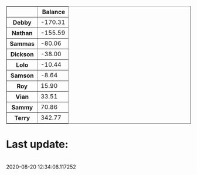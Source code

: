 <table border="1" class="dataframe">
  <thead>
    <tr style="text-align: right;">
      <th></th>
      <th>Balance</th>
    </tr>
  </thead>
  <tbody>
    <tr>
      <th>Debby</th>
      <td>-170.31</td>
    </tr>
    <tr>
      <th>Nathan</th>
      <td>-155.59</td>
    </tr>
    <tr>
      <th>Sammas</th>
      <td>-80.06</td>
    </tr>
    <tr>
      <th>Dickson</th>
      <td>-38.00</td>
    </tr>
    <tr>
      <th>Lolo</th>
      <td>-10.44</td>
    </tr>
    <tr>
      <th>Samson</th>
      <td>-8.64</td>
    </tr>
    <tr>
      <th>Roy</th>
      <td>15.90</td>
    </tr>
    <tr>
      <th>Vian</th>
      <td>33.51</td>
    </tr>
    <tr>
      <th>Sammy</th>
      <td>70.86</td>
    </tr>
    <tr>
      <th>Terry</th>
      <td>342.77</td>
    </tr>
  </tbody>
</table><H1>Last update:</h1><br>2020-08-20 12:34:08.117252